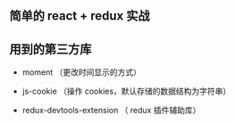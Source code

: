 ## 简单的 react + redux 实战

## 用到的第三方库

- moment （更改时间显示的方式）

- js-cookie （操作 cookies，默认存储的数据结构为字符串）

- redux-devtools-extension （ redux 插件辅助库）